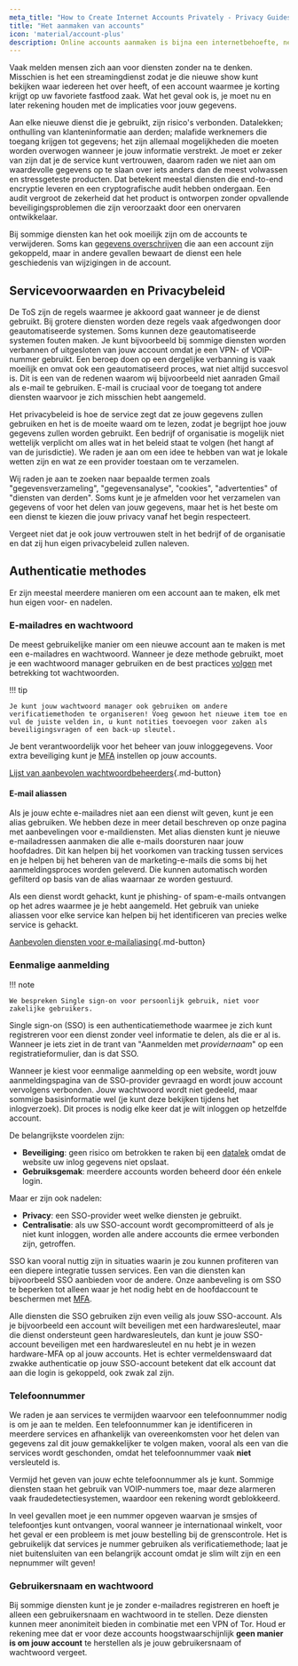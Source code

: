 ```yaml
---
meta_title: "How to Create Internet Accounts Privately - Privacy Guides"
title: "Het aanmaken van accounts"
icon: 'material/account-plus'
description: Online accounts aanmaken is bijna een internetbehoefte, neem deze stappen om ervoor te zorgen dat je privé blijft.
---
```


Vaak melden mensen zich aan voor diensten zonder na te denken. Misschien is het een streamingdienst zodat je die nieuwe show kunt bekijken waar iedereen het over heeft, of een account waarmee je korting krijgt op uw favoriete fastfood zaak. Wat het geval ook is, je moet nu en later rekening houden met de implicaties voor jouw gegevens.

Aan elke nieuwe dienst die je gebruikt, zijn risico's verbonden. Datalekken; onthulling van klanteninformatie aan derden; malafide werknemers die toegang krijgen tot gegevens; het zijn allemaal mogelijkheden die moeten worden overwogen wanneer je jouw informatie verstrekt. Je moet er zeker van zijn dat je de service kunt vertrouwen, daarom raden we niet aan om waardevolle gegevens op te slaan over iets anders dan de meest volwassen en stressgeteste producten. Dat betekent meestal diensten die end-to-end encryptie leveren en een cryptografische audit hebben ondergaan. Een audit vergroot de zekerheid dat het product is ontworpen zonder opvallende beveiligingsproblemen die zijn veroorzaakt door een onervaren ontwikkelaar.

Bij sommige diensten kan het ook moeilijk zijn om de accounts te verwijderen. Soms kan [gegevens overschrijven](account-deletion.md#overwriting-account-information) die aan een account zijn gekoppeld, maar in andere gevallen bewaart de dienst een hele geschiedenis van wijzigingen in de account.

## Servicevoorwaarden en Privacybeleid

De ToS zijn de regels waarmee je akkoord gaat wanneer je de dienst gebruikt. Bij grotere diensten worden deze regels vaak afgedwongen door geautomatiseerde systemen. Soms kunnen deze geautomatiseerde systemen fouten maken. Je kunt bijvoorbeeld bij sommige diensten worden verbannen of uitgesloten van jouw account omdat je een VPN- of VOIP-nummer gebruikt. Een beroep doen op een dergelijke verbanning is vaak moeilijk en omvat ook een geautomatiseerd proces, wat niet altijd succesvol is. Dit is een van de redenen waarom wij bijvoorbeeld niet aanraden Gmail als e-mail te gebruiken. E-mail is cruciaal voor de toegang tot andere diensten waarvoor je zich misschien hebt aangemeld.

Het privacybeleid is hoe de service zegt dat ze jouw gegevens zullen gebruiken en het is de moeite waard om te lezen, zodat je begrijpt hoe jouw gegevens zullen worden gebruikt. Een bedrijf of organisatie is mogelijk niet wettelijk verplicht om alles wat in het beleid staat te volgen (het hangt af van de jurisdictie). We raden je aan om een idee te hebben van wat je lokale wetten zijn en wat ze een provider toestaan om te verzamelen.

Wij raden je aan te zoeken naar bepaalde termen zoals "gegevensverzameling", "gegevensanalyse", "cookies", "advertenties" of "diensten van derden". Soms kunt je je afmelden voor het verzamelen van gegevens of voor het delen van jouw gegevens, maar het is het beste om een dienst te kiezen die jouw privacy vanaf het begin respecteert.

Vergeet niet dat je ook jouw vertrouwen stelt in het bedrijf of de organisatie en dat zij hun eigen privacybeleid zullen naleven.

## Authenticatie methodes

Er zijn meestal meerdere manieren om een account aan te maken, elk met hun eigen voor- en nadelen.

### E-mailadres en wachtwoord

De meest gebruikelijke manier om een nieuwe account aan te maken is met een e-mailadres en wachtwoord. Wanneer je deze methode gebruikt, moet je een wachtwoord manager gebruiken en de best practices [volgen](passwords-overview.md) met betrekking tot wachtwoorden.

!!! tip

    Je kunt jouw wachtwoord manager ook gebruiken om andere verificatiemethoden te organiseren! Voeg gewoon het nieuwe item toe en vul de juiste velden in, u kunt notities toevoegen voor zaken als beveiligingsvragen of een back-up sleutel.

Je bent verantwoordelijk voor het beheer van jouw inloggegevens. Voor extra beveiliging kunt je  [MFA](multi-factor-authentication.md) instellen op jouw accounts.

[Lijst van aanbevolen wachtwoordbeheerders](../passwords.md ""){.md-button}

#### E-mail aliassen

Als je jouw echte e-mailadres niet aan een dienst wilt geven, kunt je een alias gebruiken. We hebben deze in meer detail beschreven op onze pagina met aanbevelingen voor e-maildiensten. Met alias diensten kunt je nieuwe e-mailadressen aanmaken die alle e-mails doorsturen naar jouw hoofdadres. Dit kan helpen bij het voorkomen van tracking tussen services en je helpen bij het beheren van de marketing-e-mails die soms bij het aanmeldingsproces worden geleverd. Die kunnen automatisch worden gefilterd op basis van de alias waarnaar ze worden gestuurd.

Als een dienst wordt gehackt, kunt je phishing- of spam-e-mails ontvangen op het adres waarmee je je hebt aangemeld. Het gebruik van unieke aliassen voor elke service kan helpen bij het identificeren van precies welke service is gehackt.

[Aanbevolen diensten voor e-mailaliasing](../email.md#email-aliasing-services ""){.md-button}

### Eenmalige aanmelding

!!! note

    We bespreken Single sign-on voor persoonlijk gebruik, niet voor zakelijke gebruikers.

Single sign-on (SSO) is een authenticatiemethode waarmee je zich kunt registreren voor een dienst zonder veel informatie te delen, als die er al is. Wanneer je iets ziet in de trant van "Aanmelden met *providernaam*" op een registratieformulier, dan is dat SSO.

Wanneer je kiest voor eenmalige aanmelding op een website, wordt jouw aanmeldingspagina van de SSO-provider gevraagd en wordt jouw account vervolgens verbonden. Jouw wachtwoord wordt niet gedeeld, maar sommige basisinformatie wel (je kunt deze bekijken tijdens het inlogverzoek). Dit proces is nodig elke keer dat je wilt inloggen op hetzelfde account.

De belangrijkste voordelen zijn:

- **Beveiliging**: geen risico om betrokken te raken bij een [datalek](https://en.wikipedia.org/wiki/Data_breach) omdat de website uw inlog gegevens niet opslaat.
- **Gebruiksgemak**: meerdere accounts worden beheerd door één enkele login.

Maar er zijn ook nadelen:

- **Privacy**: een SSO-provider weet welke diensten je gebruikt.
- **Centralisatie**: als uw SSO-account wordt gecompromitteerd of als je niet kunt inloggen, worden alle andere accounts die ermee verbonden zijn, getroffen.

SSO kan vooral nuttig zijn in situaties waarin je zou kunnen profiteren van een diepere integratie tussen services. Een van die diensten kan bijvoorbeeld SSO aanbieden voor de andere. Onze aanbeveling is om SSO te beperken tot alleen waar je het nodig hebt en de hoofdaccount te beschermen met [MFA](multi-factor-authentication.md).

Alle diensten die SSO gebruiken zijn even veilig als jouw SSO-account. Als je bijvoorbeeld een account wilt beveiligen met een hardwaresleutel, maar die dienst ondersteunt geen hardwaresleutels, dan kunt je jouw SSO-account beveiligen met een hardwaresleutel en nu hebt je in wezen hardware-MFA op al jouw accounts. Het is echter vermeldenswaard dat zwakke authenticatie op jouw SSO-account betekent dat elk account dat aan die login is gekoppeld, ook zwak zal zijn.

### Telefoonnummer

We raden je aan services te vermijden waarvoor een telefoonnummer nodig is om je aan te melden. Een telefoonnummer kan je identificeren in meerdere services en afhankelijk van overeenkomsten voor het delen van gegevens zal dit jouw gemakkelijker te volgen maken, vooral als een van die services wordt geschonden, omdat het telefoonnummer vaak **niet** versleuteld is.

Vermijd het geven van jouw echte telefoonnummer als je kunt. Sommige diensten staan het gebruik van VOIP-nummers toe, maar deze alarmeren vaak fraudedetectiesystemen, waardoor een rekening wordt geblokkeerd.

In veel gevallen moet je een nummer opgeven waarvan je smsjes of telefoontjes kunt ontvangen, vooral wanneer je internationaal winkelt, voor het geval er een probleem is met jouw bestelling bij de grenscontrole. Het is gebruikelijk dat services je nummer gebruiken als verificatiemethode; laat je niet buitensluiten van een belangrijk account omdat je slim wilt zijn en een nepnummer wilt geven!

### Gebruikersnaam en wachtwoord

Bij sommige diensten kunt je je zonder e-mailadres registreren en hoeft je alleen een gebruikersnaam en wachtwoord in te stellen. Deze diensten kunnen meer anonimiteit bieden in combinatie met een VPN of Tor. Houd er rekening mee dat er voor deze accounts hoogstwaarschijnlijk **geen manier is om jouw account** te herstellen als je jouw gebruikersnaam of wachtwoord vergeet.
